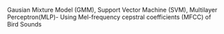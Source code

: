 Gausian Mixture Model (GMM), Support Vector Machine (SVM), Multilayer Perceptron(MLP)- Using Mel-frequency cepstral coefficients (MFCC) of Bird Sounds
